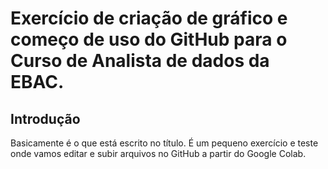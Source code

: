 # Exercício de criação de gráfico e começo de uso do GitHub para o Curso de Analista de dados da EBAC.

## Introdução

Basicamente é o que está escrito no título. É um pequeno exercício e teste onde vamos editar e subir arquivos no GitHub a partir do Google Colab.